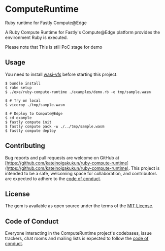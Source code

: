 # ComputeRuntime

Ruby runtime for Fastly Compute@Edge

A Ruby Compute Runtime for Fastly's Compute@Edge platform provides the environment Ruby is executed.

Please note that This is still PoC stage for demo

## Usage

You need to install [wasi-vfs](https://github.com/kateinoigakukun/wasi-vfs/releases/tag/v0.2.0) before starting this project.

```console
$ bundle install
$ rake setup
$ ./exe/ruby-compute-runtime ./examples/demo.rb -o tmp/sample.wasm

$ # Try on local
$ viceroy ./tmp/sample.wasm

$ # Deploy to Compute@Edge
$ cd example
$ fastly compute init
$ fastly compute pack -w ./../tmp/sample.wasm
$ fastly compute deploy
```

## Contributing

Bug reports and pull requests are welcome on GitHub at [https://github.com/kateinoigakukun/ruby-compute-runtime](https://github.com/kateinoigakukun/ruby-compute-runtime). This project is intended to be a safe, welcoming space for collaboration, and contributors are expected to adhere to the [code of conduct](https://github.com/kateinoigakukun/compute_runtime/blob/main/CODE_OF_CONDUCT.md).

## License

The gem is available as open source under the terms of the [MIT License](https://opensource.org/licenses/MIT).

## Code of Conduct

Everyone interacting in the ComputeRuntime project's codebases, issue trackers, chat rooms and mailing lists is expected to follow the [code of conduct](https://github.com/kateinoigakukun/compute_runtime/blob/main/CODE_OF_CONDUCT.md).
